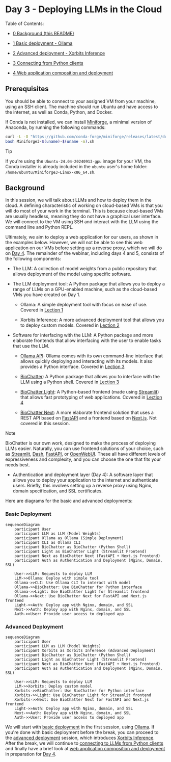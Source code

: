 # Day 3 - Deploying LLMs in the Cloud

Table of Contents:

- [0 Background (this README)](#background)

- [1 Basic deployment - Ollama](010-basic.md)

- [2 Advanced deployment - Xorbits Inference](020-advanced.md)

- [3 Connecting from Python clients](030-python-clients.md)

- [4 Web application composition and deployment](040-web-app-pole.md)

## Prerequisites

You should be able to connect to your assigned VM from your machine, using an
SSH client. The machine should run Ubuntu and have access to the internet, as
well as Conda, Python, and Docker.

If Conda is not installed, we can install
[Miniforge](https://github.com/conda-forge/miniforge), a minimal version of
Anaconda, by running the following commands:

```bash
curl -L -O "https://github.com/conda-forge/miniforge/releases/latest/download/Miniforge3-$(uname)-$(uname -m).sh"
bash Miniforge3-$(uname)-$(uname -m).sh
```

>[!TIP]
>If you're using the `Ubuntu-24.04-20240913-gpu` image for your VM, the Conda installer is already included in the `ubuntu` user's home folder: `/home/ubuntu/Miniforge3-Linux-x86_64.sh`.

## Background

In this session, we will talk about LLMs and how to deploy them in the cloud.
A defining characteristic of working on cloud-based VMs is that you will do most
of your work in the terminal. This is because cloud-based VMs are usually
headless, meaning they do not have a graphical user interface. We will connect
to the VM using SSH and interact with the LLM using the command line and Python
REPL.

Ultimately, we aim to deploy a web application for our users, as shown in the
examples below. However, we will not be able to see this web application on our
VMs before setting up a reverse proxy, which we will do on [Day 4](../Day_4).
The remainder of the webinar, including days 4 and 5, consists of the following
components:

- The LLM: A collection of model weights from a public repository that allows
deployment of the model using specific software.

- The LLM deployment tool: A Python package that allows you to deploy a range of
LLMs on a GPU-enabled machine, such as the cloud-based VMs you have created on
Day 1.

    - Ollama: A simple deployment tool with focus on ease of use. Covered in [Lection 1](010-basic.md)

    - Xorbits Inference: A more advanced deployment tool that allows you to
    deploy custom models. Covered in [Lection 2](020-advanced.md)

- Software for interfacing with the LLM: A Python package and more elaborate
frontends that allow interfacing with the user to enable tasks that use the LLM.

    - [Ollama API](https://github.com/ollama/ollama-python): Ollama comes with its own command-line interface that allows
    quickly deploying and interacting with its models. It also provides a Python
    interface. Covered in [Lection 3](030-python-clients.md)

    - [BioChatter](https://biochatter.org): A Python package that allows you to
    interface with the LLM using a Python shell. Covered in [Lection 3](030-python-clients.md)

    - [BioChatter Light](https://light.biochatter.org): A Python-based frontend (made using
    [Streamlit](https://streamlit.io/)) that allows fast prototyping of web
    applications. Covered in [Lection 4](040-web-app-pole.md)

    - [BioChatter Next](https://next.biochatter.org): A more elaborate frontend solution that uses a REST API
    based on [FastAPI](https://fastapi.tiangolo.com/) and a frontend based on
    [Next.js](https://nextjs.org/). Not covered in this session.

> [!NOTE]
> BioChatter is our own work, designed to make the process of deploying LLMs
> easier. Naturally, you can use frontend solutions of your choice, such as
> [Streamlit](https://streamlit.io/), [Dash](https://dash.plotly.com/),
> [FastAPI](https://fastapi.tiangolo.com/), or 
> [OpenWebUI](https://openwebui.com). These all have different
> levels of expressiveness and complexity, and you can choose the one that fits
> your needs best.

- Authentication and deployment layer (Day 4): A software layer that allows you
to deploy your application to the internet and authenticate users. Briefly, this
involves setting up a reverse proxy using Nginx, domain specification, and
SSL certificates.

Here are diagrams for the basic and advanced deployments:

### Basic Deployment

```mermaid
sequenceDiagram
    participant User
    participant LLM as LLM (Model Weights)
    participant Ollama as Ollama (Simple Deployment)
    participant CLI as Ollama CLI
    participant BioChatter as BioChatter (Python Shell)
    participant Light as BioChatter Light (Streamlit Frontend)
    participant Next as BioChatter Next (FastAPI + Next.js Frontend)
    participant Auth as Authentication and Deployment (Nginx, Domain, SSL)

    User->>LLM: Requests to deploy LLM
    LLM->>Ollama: Deploy with simple tool
    Ollama->>CLI: Use Ollama CLI to interact with model
    Ollama->>BioChatter: Use BioChatter for Python interface
    Ollama->>Light: Use BioChatter Light for Streamlit frontend
    Ollama->>Next: Use BioChatter Next for FastAPI and Next.js frontend
    Light->>Auth: Deploy app with Nginx, domain, and SSL
    Next->>Auth: Deploy app with Nginx, domain, and SSL
    Auth->>User: Provide user access to deployed app
```

### Advanced Deployment

```mermaid
sequenceDiagram
    participant User
    participant LLM as LLM (Model Weights)
    participant Xorbits as Xorbits Inference (Advanced Deployment)
    participant BioChatter as BioChatter (Python Shell)
    participant Light as BioChatter Light (Streamlit Frontend)
    participant Next as BioChatter Next (FastAPI + Next.js Frontend)
    participant Auth as Authentication and Deployment (Nginx, Domain, SSL)

    User->>LLM: Requests to deploy LLM
    LLM->>Xorbits: Deploy custom model
    Xorbits->>BioChatter: Use BioChatter for Python interface
    Xorbits->>Light: Use BioChatter Light for Streamlit frontend
    Xorbits->>Next: Use BioChatter Next for FastAPI and Next.js frontend
    Light->>Auth: Deploy app with Nginx, domain, and SSL
    Next->>Auth: Deploy app with Nginx, domain, and SSL
    Auth->>User: Provide user access to deployed app
```

We will start with [basic deployment](010-basic.md) in the first session, using
[Ollama](https://ollama.com). If you're done with basic deployment before the
break, you can proceed to the [advanced deployment](020-advanced.md) session,
which introduces [Xorbits
Inference](https://inference.readthedocs.io/en/latest/index.html). After the
break, we will continue to [connecting to LLMs from Python
clients](030-python-clients.md) and finally have a brief look at [web
application composition and deployment](040-web-app-pole.md) in preparation for
[Day 4](../Day_4).
